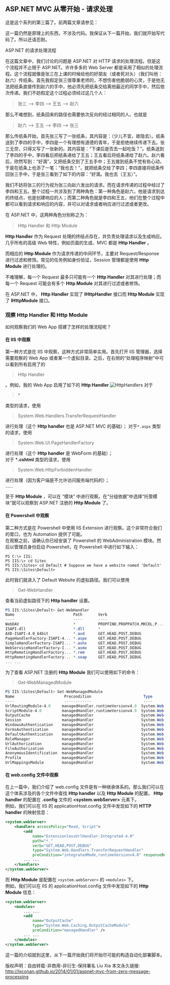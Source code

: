 
## ASP.NET MVC 从零开始 - 请求处理

这是这个系列的第三篇了。前两篇文章请参见：

这一篇仍然是原理上的东西，不涉及代码。我保证从下一篇开始，我们就开始写代码了。所以还请忍耐。

ASP.NET 的请求处理流程

在这篇文章中，我们讨论的问题是 ASP.NET 对 HTTP 请求的处理流程。但是这个流程并不止限于 ASP.NET。许许多多的 Web Server 都是采用了相似的处理流程。这个流程就像是张三在上课的时候给他的好朋友（或者死对头）（我们叫他：赵六）传纸条。首先我假定张三很尊重老师的，不想伤害他脆弱的心灵，于是他无法把纸条直接传到赵六的手中，他必须先把纸条交给离他最近的同学手中，然后依次传递。我们不妨假定这个过程必须经过这几个人：  
>张三 –> 李四 –> 王五 –> 赵六

那么不难想到，纸条回来的路径也需要依次反向的经过相同的人。也就是  
>赵六 –> 王五 –> 李四 –> 张三

那么传纸条开始，首先张三写了一张纸条，其内容是：（少儿不宜，故隐去）。纸条送到了李四的手中，李四是一个有理想有道德的青年，于是拒绝继续传递下去。张三无奈，只得又写了一张新的。其内容是：“下课后是否去一起吃饭？”。纸条送到了李四的手中，李四看后把纸条递给了王五；王五看后将纸条递给了赵六。赵六看后，欣然写到：“好滴”，又把纸条交到了王五手中；王五接到纸条不觉有些心动，于是在纸条上也添了一笔：“我也去！”，就把纸条交给了李四；李四直接将纸条传回张三手中，于是张三看到了如下的内容：“好滴。我也去（王五）”。

我们不妨将张三的行为视为张三向赵六发出的请求。而在请求传递的过程中经过了李四和王五。整个过程一共涉及到了两种角色：第一种角色是赵六，他是请求到达的终结点，也是创建响应的人；而第二种角色就是李四和王五，他们在整个过程中都可以看到请求和响应的内容，并可以对请求或者响应进行过滤或者更改。

在 ASP.NET 中，这两种角色分别称之为：  
> Http Handler 和 Http Module

**Http Handler** 作为 Request 处理的终结点存在，并负责处理请求以及生成响应。几乎所有的高级 Web 特性，例如页面的生成、MVC 都是 **Http Handler** 。

而相应的 **Http Module**  作为请求传递的中间环节，主要对 Request/Response 进行过滤和修饰。常见的任务例如身份验证，Session 管理都是使用 **Http Module** 进行处理的。

不难理解，每一个 Request 最多只可能有一个 **Http Handler** 对其进行处理；而每一个 Request 可能会有多个 **Http Module** 对其进行过滤或者修饰。

在 ASP.NET 中， **Http Handler** 实现了 **IHttpHandler** 接口而 **Http Module** 实现了 **IHttpModule** 接口。

### 观察 Http Handler 和 Http Module

如何观察我们的 Web App 搭建了怎样的处理流程呢？

#### 在 IIS 中观察

第一种方式是在 IIS 中观察，这种方式非常简单实用。首先打开 IIS 管理器，选择需要观察的 Web App 或者某一个虚拟目录。之后，在右侧的“处理程序映射”中可以看到所有启用了的
>Http Handler

。例如，我的 Web App 启用了如下的 **Http Handler** 
![HttpHandlers](http://ojm289en8.bkt.clouddn.com/image/20170218/aspnet-http-handlers.png)
对于
>\*

类型的请求，使用
>System.Web.Handlers.TransferRequestHandler

进行处理（这个 **Http handler** 也是 ASP.NET MVC 的基础）；
对于`*.aspx` 类型的请求，使用
>System.Web.UI.PageHandlerFactory

进行处理（这个 **Http handler** 是 WebForm 的基础）；  
对于 ***.cshtml** 类型的请求，使用
>System.Web.HttpForbiddenHandler

进行处理（因为客户端是不允许访问服务端代码的）；  
……

至于 **Http Module** ，可以在 “模块” 中进行观察。在“分组依据”中选择“托管模块”就可以观察到 ASP.NET 注册的 **Http Module** 了。

#### 在 Powershell 中观察

第二种方式是在 Powershell 中使用 IIS Extension 进行观察。这个非常符合我们的胃口，也为 Automation 提供了可能。  
在观察之前，请确认你已经安装了 Powershell 的 WebAdministration 模块。然后以管理员身份启动 Powershell，在 Powershell 中进行如下输入：
```
PS C:\> IIS:
PS IIS:\> cd Sites
PS IIS:\Sites> cd Default # Suppose we have a website named 'Default'
PS IIS:\Sites\Default> 
```
此时我们就进入了 Default Website 的虚拟路径。我们可以使用
>Get-WebHandler

查看当前虚拟路径下的 **Http handler** 设置。
``` powershell
PS IIS:\Sites\Default> Get-WebHandler
Name                          Path       Verb                          Modules
----                          ----       ----                          -------
WebDAV                        *          PROPFIND,PROPPATCH,MKCOL,P... WebDAVModule
ISAPI-dll                     *.dll      *                             IsapiModule
AXD-ISAPI-4.0_64bit           *.axd      GET,HEAD,POST,DEBUG           IsapiModule
PageHandlerFactory-ISAPI-4... *.aspx     GET,HEAD,POST,DEBUG           IsapiModule
SimpleHandlerFactory-ISAPI... *.ashx     GET,HEAD,POST,DEBUG           IsapiModule
WebServiceHandlerFactory-I... *.asmx     GET,HEAD,POST,DEBUG           IsapiModule
HttpRemotingHandlerFactory... *.rem      GET,HEAD,POST,DEBUG           IsapiModule
HttpRemotingHandlerFactory... *.soap     GET,HEAD,POST,DEBUG           IsapiModule
... ...
```
为了查看 ASP.NET 注册的 **Http Module** 我们可以使用如下的命令：
>Get-WebManagedModule
``` powershell
PS IIS:\Sites\Default> Get-WebManagedModule
Name                      Precondition                       Type
----                      ------------                       ----
UrlRoutingModule-4.0     managedHandler,runtimeVersionv4.0  System.Web.Routing.Url...
ScriptModule-4.0         managedHandler,runtimeVersionv4.0  System.Web.Handlers.Sc...
OutputCache              managedHandler                     System.Web.Caching.Out...
Session                  managedHandler                     System.Web.SessionStat...
WindowsAuthentication    managedHandler                     System.Web.Security.Wi...
FormsAuthentication      managedHandler                     System.Web.Security.Fo...
DefaultAuthentication    managedHandler                     System.Web.Security.De...
RoleManager              managedHandler                     System.Web.Security.Ro...
UrlAuthorization         managedHandler                     System.Web.Security.Ur...
FileAuthorization        managedHandler                     System.Web.Security.Fi...
AnonymousIdentification  managedHandler                     System.Web.Security.An...
Profile                  managedHandler                     System.Web.Profile.Pro...
UrlMappingsModule        managedHandler                     System.Web.UrlMappings...
```

#### 在 web.config 文件中观察

在上一篇中，我们介绍了 web.config 文件是有一种继承体系的。那么我们可以在这个体系涉及的各个文件中查找 **Http handler** 以及 **Http Module** 的配置。
**Http handler** 的配置在 **.config**  文件的 **<system.webServer>**  **<handlers>** 元素下。  
例如，我们可以在 IIS 的 applicationHost.config 文件中发现如下的 **HTTP handler** 的映射信息：
``` xml
<system.webServer>
    <handlers accessPolicy="Read, Script">
        <add 
            name="ExtensionlessUrlHandler-Integrated-4.0" 
            path="*." 
            verb="GET,HEAD,POST,DEBUG" 
            type="System.Web.Handlers.TransferRequestHandler" 
            preCondition="integratedMode,runtimeVersionv4.0" responseBufferLimit="0" />
        ... ...
    </handlers>
</system.webServer>
```
而 **Http Module** 是配置在 `<system.webServer>` 的 `<modules>` 下。  
例如，我们可以在 IIS 的 applicationHost.config 文件中发现如下的 **Http Module** 信息：  
``` xml
<system.webServer>
    <modules>
        ... ...
        <add 
            name="OutputCache" 
            type="System.Web.Caching.OutputCacheModule" 
            preCondition="managedHandler" />
        ... ...
    </modules>
</system.webServer>
```
这一篇的介绍就到这里，从下一篇开始我们将开始尽可能的构造自动化部署脚本。

版权声明：自由转载-非商用-非衍生-保持署名 Liu Xia 本文永久链接: http://lxconan.github.io/2014/01/01/aspnet-mvc-from-zero-message-processing
